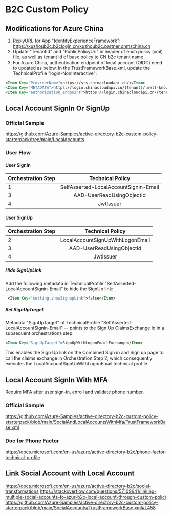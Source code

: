 # B2C Custom Policy

## Modifications for Azure China
     
1. ReplyURL for App "IdentityExperienceFramework": https://xuzhoub2c.b2clogin.cn/xuzhoub2c.partner.onmschina.cn
2. Update "TenantId" and "PublicPolicyUri" in header of each policy (xml) file, as well as tenant id of base policy to CN b2c tenant name
3. For Azure China, authentication endpoint of local account (OIDC) need to updated as below. In the TrustFrameworkBase.xml, update the TechnicalProfile "login-NonInteractive":

```xml
<Item Key="ProviderName">https://sts.chinacloudapi.cn/</Item>
<Item Key="METADATA">https://login.chinacloudapi.cn/{tenant}/.well-known/openid-configuration</Item>
<Item Key="authorization_endpoint">https://login.chinacloudapi.cn/{tenant}/oauth2/token</Item>
```

## Local Account SignIn Or SignUp

### Official Sample

https://github.com/Azure-Samples/active-directory-b2c-custom-policy-starterpack/tree/main/LocalAccounts

### User Flow

#### User SignIn

| Orchestration Step  | Technical Policy |
| :------------ |:---------------:|
| 1 | SelfAsserted-LocalAccountSignin-Email |
| 3 | AAD-UserReadUsingObjectId |
| 4 | JwtIssuer     |

#### User SignUp

| Orchestration Step  | Technical Policy |
| :------------ |:---------------:|
| 2 | LocalAccountSignUpWithLogonEmail |
| 3 | AAD-UserReadUsingObjectId |
| 4 | JwtIssuer     |

##### Hide SignUpLink

Add the following metadata in TechnicalProfile "SelfAsserted-LocalAccountSignin-Email" to hide the SignUp link:

```xml
 <Item Key="setting.showSignupLink">false</Item>
```

##### Set SignUpTarget

Metadata "SignUpTarget" of TechnicalProfile "SelfAsserted-LocalAccountSignin-Email" -- points to the Sign Up ClaimsExchange Id in a subsequent orchestrations step.
```xml
<Item Key="SignUpTarget">SignUpWithLogonEmailExchange</Item>
```
This enables the Sign Up link on the Combined Sign in and Sign up page to call the claims exchange in Orchestration Step 2, which consequently executes the LocalAccountSignUpWithLogonEmail technical profile.

## Local Account SignIn With MFA

Require MFA after user sign-in, enroll and validate phone number.

### Official Sample

https://github.com/Azure-Samples/active-directory-b2c-custom-policy-starterpack/blob/main/SocialAndLocalAccountsWithMfa/TrustFrameworkBase.xml

### Doc for Phone Factor

https://docs.microsoft.com/en-us/azure/active-directory-b2c/phone-factor-technical-profile

## Link Social Account with Local Account

https://docs.microsoft.com/en-us/azure/active-directory-b2c/social-transformations
https://stackoverflow.com/questions/57109641/linking-multiple-social-accounts-to-azur-b2c-local-account-through-custom-polici
https://github.com/Azure-Samples/active-directory-b2c-custom-policy-starterpack/blob/main/SocialAccounts/TrustFrameworkBase.xml#L458
